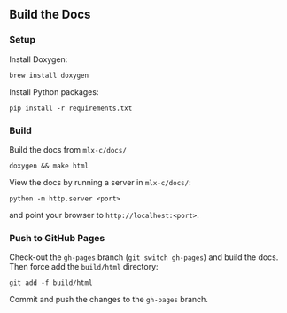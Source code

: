 ## Build the Docs

### Setup

Install Doxygen:

```
brew install doxygen
```

Install Python packages:

```
pip install -r requirements.txt
```

### Build

Build the docs from `mlx-c/docs/`

```
doxygen && make html
```

View the docs by running a server in `mlx-c/docs/`:

```
python -m http.server <port>
```

and point your browser to `http://localhost:<port>`.

### Push to GitHub Pages

Check-out the `gh-pages` branch (`git switch gh-pages`) and build
the docs. Then force add the `build/html` directory:

`git add -f build/html`

Commit and push the changes to the `gh-pages` branch.
